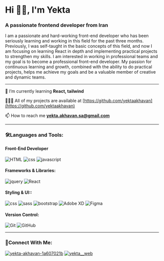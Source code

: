 # Hi 🙋‍♀️, I'm Yekta
### A passionate frontend developer from Iran

I am a passionate and hard-working front-end developer who has been seriously learning and working in this field for the past three months. Previously, I was self-taught in the basic concepts of this field, and now I am focusing on learning React in depth and implementing practical projects to strengthen my skills. I am interested in working in professional teams and my goal is to become a professional front-end developer. My passion for continuous learning and growth, combined with the ability to do practical projects, helps me achieve my goals and be a valuable member of creative and dynamic teams.

---

🌱 I’m currently learning **React, tailwind**

👩🏻‍💻 All of my projects are available at [https://github.com/yektaakhavan](https://github.com/yektaakhavan)

📫 How to reach me **yekta.akhavan.sa@gmail.com**

---

### 🛠️Languages and Tools:

#### Front-End Developer

![HTML](https://img.shields.io/badge/-Html5-D24D28?logo=html5&logoColor=white)
![css](https://img.shields.io/badge/-Css3-186CA9?logo=css3&logoColor=white)
![javascript](https://img.shields.io/badge/-JavaScript-E7D224?logo=javascript&logoColor=white)


#### Frameworks & Libraries:

![jquery](https://img.shields.io/badge/-Jquery-0C64A1?logo=jquery&logoColor=white)
![React](https://img.shields.io/badge/-React-58C4DC?logo=react&logoColor=white)



#### Styling & UI::

![css](https://img.shields.io/badge/-Css3-186CA9?logo=css3&logoColor=white)
![sass](https://img.shields.io/badge/-Sass-CC6699?logo=sass&logoColor=white)
![bootstrap](https://img.shields.io/badge/-BootStrap-7C59B0?logo=bootstrap&logoColor=white)
![Adobe XD](https://img.shields.io/badge/-Adobe%20XD-FF61F6?style=flat&logo=adobe-xd&logoColor=white
)
![Figma](https://img.shields.io/badge/-Figma-A259FF?logo=figma&logoColor=white)


#### Version Control:

![Git](https://img.shields.io/badge/-Git-DB4B30?logo=Git&logoColor=white)
![GitHub](https://img.shields.io/badge/-GitHub-242323?logo=GitHub&logoColor=white)

---

### 🔗Connect With Me:

[![yekta-akhavan-1a607021b](https://img.shields.io/badge/-Linkdein-0A66C2?logo=Linkdein&logoColor=white)](https://www.linkedin.com/in/yekta-akhavan/)
[![yekta__web](https://img.shields.io/badge/-Instagram-FE0172?logo=instagram&logoColor=white)](https://www.instagram.com/)

